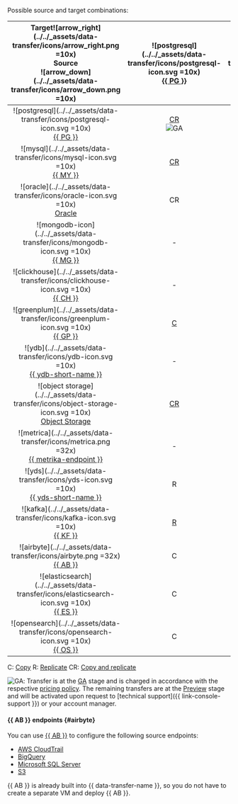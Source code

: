 Possible source and target combinations:



|     Target![arrow_right](../../_assets/data-transfer/icons/arrow_right.png =10x)<br>Source<br>![arrow_down](../../_assets/data-transfer/icons/arrow_down.png =10x)      | ![postgresql](../../_assets/data-transfer/icons/postgresql-icon.svg =10x)<br>[{{ PG }}](../../data-transfer/operations/endpoint/target/postgresql.md) | ![mysql](../../_assets/data-transfer/icons/mysql-icon.svg =10x)<br>[{{ MY }}](../../data-transfer/operations/endpoint/target/mysql.md) | ![mongodb](../../_assets/data-transfer/icons/mongodb-icon.svg =10x)<br>[{{ MG }}](../../data-transfer/operations/endpoint/target/mongodb.md) | ![clickhouse](../../_assets/data-transfer/icons/clickhouse-icon.svg =10x)<br>[{{ CH }}](../../data-transfer/operations/endpoint/target/clickhouse.md) | ![greenplum](../../_assets/data-transfer/icons/greenplum-icon.svg =10x)<br>[{{ GP }}](../../data-transfer/operations/endpoint/target/greenplum.md) | ![ydb](../../_assets/data-transfer/icons/ydb-icon.svg =10x)<br>[{{ ydb-short-name }}](../../data-transfer/operations/endpoint/target/yandex-database.md) | ![object storage](../../_assets/data-transfer/icons/object-storage-icon.svg =10x)<br>[Object Storage](../../data-transfer/operations/endpoint/target/object-storage.md) | ![apache kafka](../../_assets/data-transfer/icons/kafka-icon.svg =10x)<br>[Apache Kafka](../../data-transfer/operations/endpoint/target/kafka.md) | ![yds](../../_assets/data-transfer/icons/yds-icon.svg =10x)<br>[{{ yds-short-name }}](../../data-transfer/operations/endpoint/target/data-streams.md) | ![elasticsearch](../../_assets/data-transfer/icons/elasticsearch-icon.svg =10x)<br>[{{ ES }}](../../data-transfer/operations/endpoint/target/elasticsearch.md) | ![opensearch](../../_assets/data-transfer/icons/opensearch-icon.svg =10x)<br>[{{ OS }}](../../data-transfer/operations/endpoint/target/opensearch.md) |      ![arrow_left](../../_assets/data-transfer/icons/arrow_left.png =10x)Target<br>Source<br>![arrow_down](../../_assets/data-transfer/icons/arrow_down.png =10x)       |
|:-----------------------------------------------------------------------------------------------------------------------------------------------------------------------:|:-----------------------------------------------------------------------------------------------------------------------------------------------------:|:--------------------------------------------------------------------------------------------------------------------------------------:|:--------------------------------------------------------------------------------------------------------------------------------------------:|:-----------------------------------------------------------------------------------------------------------------------------------------------------:|:--------------------------------------------------------------------------------------------------------------------------------------------------:|:--------------------------------------------------------------------------------------------------------------------------------------------------------:|:-----------------------------------------------------------------------------------------------------------------------------------------------------------------------:|:-------------------------------------------------------------------------------------------------------------------------------------------------:|:-----------------------------------------------------------------------------------------------------------------------------------------------------:|:--------------------------------------------------------------------------------------------------------------------------------------------------------------:|:-----------------------------------------------------------------------------------------------------------------------------------------------------:|:-----------------------------------------------------------------------------------------------------------------------------------------------------------------------:|
| ![postgresql](../../_assets/data-transfer/icons/postgresql-icon.svg =10x)<br>[{{ PG }}](../../data-transfer/operations/endpoint/source/postgresql.md) | [CR](../../data-transfer/tutorials/managed-postgresql.md)<br>![GA](../../_assets/console-icons/credit-card.svg) | [CR](../../data-transfer/tutorials/mpg-to-mmy.md) | - | [CR](../../data-transfer/tutorials/rdbms-to-clickhouse.md)<br>![GA](../../_assets/console-icons/credit-card.svg) | [C](../../data-transfer/tutorials/managed-greenplum.md)R | [CR](../../data-transfer/tutorials/mpg-to-ydb.md) | [C](../../data-transfer/tutorials/mpg-to-objstorage.md) | [CR](../../data-transfer/tutorials/cdc-mpg.md)<br>![GA](../../_assets/console-icons/credit-card.svg) | [CR](../../data-transfer/tutorials/mpg-to-yds.md) | C | C | ![postgresql](../../_assets/data-transfer/icons/postgresql-icon.svg =10x)<br>[{{ PG }}](../../data-transfer/operations/endpoint/source/postgresql.md) |
| ![mysql](../../_assets/data-transfer/icons/mysql-icon.svg =10x)<br>[{{ MY }}](../../data-transfer/operations/endpoint/source/mysql.md) | [CR](../../data-transfer/tutorials/mmy-to-mpg.md) | [C](../../data-transfer/tutorials/managed-mysql.md)R<br>![GA](../../_assets/console-icons/credit-card.svg) | - | [CR](../../data-transfer/tutorials/mysql-to-clickhouse)<br>![GA](../../_assets/console-icons/credit-card.svg) | [CR](../../data-transfer/tutorials/mmy-to-mgp.md) | [CR](../../data-transfer/tutorials/managed-mysql-to-ydb.md) | [C](../../data-transfer/tutorials/mmy-objs-migration.md) | [CR](../../data-transfer/tutorials/cdc-mmy.md)<br>![GA](../../_assets/console-icons/credit-card.svg) | [CR](../../data-transfer/tutorials/mmy-to-yds.md) | - | - | ![mysql](../../_assets/data-transfer/icons/mysql-icon.svg =10x)<br>[{{ MY }}](../../data-transfer/operations/endpoint/source/mysql.md) |
| ![oracle](../../_assets/data-transfer/icons/oracle-icon.svg =10x)<br>[Oracle](../../data-transfer/operations/endpoint/source/oracle.md) | CR | - | - | CR | CR | - | - | - | - | - | - | ![oracle](../../_assets/data-transfer/icons/oracle-icon.svg =10x)<br>[Oracle](../../data-transfer/operations/endpoint/source/oracle.md) |
| ![mongodb-icon](../../_assets/data-transfer/icons/mongodb-icon.svg =10x)<br>[{{ MG }}](../../data-transfer/operations/endpoint/source/mongodb.md) | - | - | [CR](../../data-transfer/tutorials/managed-mongodb.md)<br>![GA](../../_assets/console-icons/credit-card.svg) | - | - | - | C | - | - | - | - | ![mongodb-icon](../../_assets/data-transfer/icons/mongodb-icon.svg =10x)<br>[{{ MG }}](../../data-transfer/operations/endpoint/source/mongodb.md) |
| ![clickhouse](../../_assets/data-transfer/icons/clickhouse-icon.svg =10x)<br>[{{ CH }}](../../data-transfer/operations/endpoint/source/clickhouse.md) | - | - | - | [C](../../data-transfer/tutorials/managed-clickhouse.md)<br>![GA](../../_assets/console-icons/credit-card.svg) | - | - | - | - | - | - | - | ![clickhouse](../../_assets/data-transfer/icons/clickhouse-icon.svg =10x)<br>[{{ CH }}](../../data-transfer/operations/endpoint/source/clickhouse.md) |
| ![greenplum](../../_assets/data-transfer/icons/greenplum-icon.svg =10x)<br>[{{ GP }}](../../data-transfer/operations/endpoint/source/greenplum.md) | [C](../../data-transfer/tutorials/greenplum-to-postgresql.md) | - | - | [C](../../data-transfer/tutorials/greenplum-to-clickhouse.md)<br>![GA](../../_assets/console-icons/credit-card.svg) | [C](../../data-transfer/tutorials/managed-greenplum.md) | - | - | - | - | - | - | ![greenplum](../../_assets/data-transfer/icons/greenplum-icon.svg =10x)<br>[{{ GP }}](../../data-transfer/operations/endpoint/source/greenplum.md) |
| ![ydb](../../_assets/data-transfer/icons/ydb-icon.svg =10x)<br>[{{ ydb-short-name }}](../../data-transfer/operations/endpoint/source/ydb.md) | - | - | - | [CR](../../data-transfer/tutorials/ydb-to-clickhouse.md) | - | - | [C](../../data-transfer/tutorials/ydb-to-object-storage.md) | [CR](../../data-transfer/tutorials/cdc-ydb.md) | [CR](../../data-transfer/tutorials/ydb-to-yds.md) | - | - | ![ydb](../../_assets/data-transfer/icons/ydb-icon.svg =10x)<br>[{{ ydb-short-name }}](../../data-transfer/operations/endpoint/source/ydb.md) |
| ![object storage](../../_assets/data-transfer/icons/object-storage-icon.svg =10x)<br>[Object Storage](../../data-transfer/operations/endpoint/source/object-storage.md) | [CR](../../data-transfer/tutorials/object-storage-to-postgresql.md) | [CR](../../data-transfer/tutorials/objs-mmy-migration.md) | - | [CR](../../data-transfer/tutorials/object-storage-to-clickhouse.md) | [CR](../../data-transfer/tutorials/object-storage-to-greenplum.md) | [CR](../../data-transfer/tutorials/object-storage-to-ydb.md) | - | - | - | - | - | ![object storage](../../_assets/data-transfer/icons/object-storage-icon.svg =10x)<br>[Object Storage](../../data-transfer/operations/endpoint/source/object-storage.md) |
| ![metrica](../../_assets/data-transfer/icons/metrica.png =32x)<br>[{{ metrika-endpoint }}](../../data-transfer/operations/endpoint/source/metrika.md) | - | - | - | [R](../../data-transfer/tutorials/metrika-to-clickhouse.md) | - | - | - | - | - | - | - | ![metrica](../../_assets/data-transfer/icons/metrica.png =32x)<br>[{{ metrika-endpoint }}](../../data-transfer/operations/endpoint/source/metrika.md) |
| ![yds](../../_assets/data-transfer/icons/yds-icon.svg =10x)<br>[{{ yds-short-name }}](../../data-transfer/operations/endpoint/source/data-streams.md) | R | R | R | [R](../../data-transfer/tutorials/yds-to-clickhouse.md)<br>![GA](../../_assets/console-icons/credit-card.svg) | R | R<br>![GA](../../_assets/console-icons/credit-card.svg) | [R](../../data-transfer/tutorials/yds-to-objstorage.md) | R<br>![GA](../../_assets/console-icons/credit-card.svg) | R | R | [R](../../data-transfer/tutorials/trails-to-os.md) | ![yds](../../_assets/data-transfer/icons/yds-icon.svg =10x)<br>[{{ yds-full-name }}](../../data-transfer/operations/endpoint/source/data-streams.md) |
| ![kafka](../../_assets/data-transfer/icons/kafka-icon.svg =10x)<br>[{{ KF }}](../../data-transfer/operations/endpoint/source/kafka.md) | [R](../../data-transfer/tutorials/mkf-to-mpg.md) | [R](../../data-transfer/tutorials/mkf-to-mmy.md) | [R](../../data-transfer/tutorials/mkf-to-mmg.md) | [R](../../data-transfer/tutorials/mkf-to-mch.md) | [R](../../data-transfer/tutorials/managed-kafka-to-greenplum.md) | [R](../../data-transfer/tutorials/mkf-to-ydb.md)<br>![GA](../../_assets/console-icons/credit-card.svg) | R | [R](../../data-transfer/tutorials/mkf-to-mkf.md)<br>![GA](../../_assets/console-icons/credit-card.svg) | [R](../../data-transfer/tutorials/mkf-to-yds.md) | P | [R](../../data-transfer/tutorials/mkf-to-mos.md) | ![kafka](../../_assets/data-transfer/icons/kafka-icon.svg =10x)<br>[{{ KF }}](../../data-transfer/operations/endpoint/source/kafka.md) |
| ![airbyte](../../_assets/data-transfer/icons/airbyte.png =32x)<br>[{{ AB }}](#airbyte) | C | C | C | C | C | C | - | C | C | - | - | ![airbyte](../../_assets/data-transfer/icons/airbyte.png =32x)<br>[{{ AB }}](#airbyte) |
| ![elasticsearch](../../_assets/data-transfer/icons/elasticsearch-icon.svg =10x)<br>[{{ ES }}](../../data-transfer/operations/endpoint/source/elasticsearch.md) | C | - | - | C | C | C | C | C | C | C | [C](../../data-transfer/tutorials/mes-to-mos.md) | ![elasticsearch](../../_assets/data-transfer/icons/elasticsearch-icon.svg =10x)<br>[{{ ES }}](../../data-transfer/operations/endpoint/source/elasticsearch.md) |
| ![opensearch](../../_assets/data-transfer/icons/opensearch-icon.svg =10x)<br>[{{ OS }}](../../data-transfer/operations/endpoint/source/opensearch.md) | C | - | - | [C](../../data-transfer/tutorials/opensearch-to-clickhouse.md) | C | [C](../../data-transfer/tutorials/opensearch-to-ydb.md) | [C](../../data-transfer/tutorials/opensearch-to-object-storage.md) | C | C | C | [C](../../data-transfer/tutorials/os-to-mos.md) | ![opensearch](../../_assets/data-transfer/icons/opensearch-icon.svg =10x)<br>[{{ OS }}](../../data-transfer/operations/endpoint/source/opensearch.md) |




C: [Copy](../../data-transfer/concepts/transfer-lifecycle.md#copy)
R: [Replicate](../../data-transfer/concepts/transfer-lifecycle.md#replication)
CR: [Copy and replicate](../../data-transfer/concepts/transfer-lifecycle.md#copy-and-replication)



![GA](../../_assets/console-icons/credit-card.svg): Transfer is at the [GA](../../overview/concepts/launch-stages.md) stage and is charged in accordance with the respective [pricing policy](../../data-transfer/pricing.md).
The remaining transfers are at the [Preview](../../overview/concepts/launch-stages.md) stage and will be activated upon request to [technical support]({{ link-console-support }}) or your account manager.



#### {{ AB }} endpoints {#airbyte}

You can use [{{ AB }}](https://docs.airbyte.com/integrations/sources) to configure the following source endpoints:

* [AWS CloudTrail](../../data-transfer/operations/endpoint/source/aws-cloudtrail.md)
* [BigQuery](../../data-transfer/operations/endpoint/source/bigquery.md)
* [Microsoft SQL Server](../../data-transfer/operations/endpoint/source/mssql.md)
* [S3](../../data-transfer/operations/endpoint/source/s3.md)

{{ AB }} is already built into {{ data-transfer-name }}, so you do not have to create a separate VM and deploy {{ AB }}.

